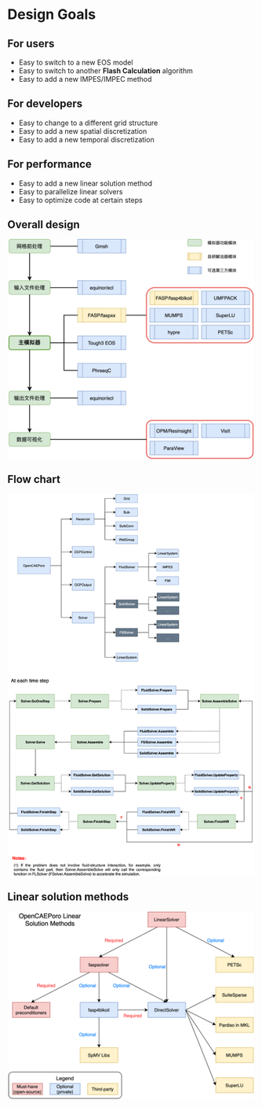 # Design Goals

## For users

- Easy to switch to a new EOS model
- Easy to switch to another **Flash Calculation** algorithm
- Easy to add a new IMPES/IMPEC method

## For developers
- Easy to change to a different grid structure
- Easy to add a new spatial discretization
- Easy to add a new temporal discretization
  
## For performance
- Easy to add a new linear solution method
- Easy to parallelize linear solvers
- Easy to optimize code at certain steps

## Overall design

<img src="./OCPStructure.png" alt="Structure" width="500"
     style="display: block; margin: 0 auto"/>

<div STYLE="page-break-after: always;"></div>

## Flow chart

<img src="./FlowChart.png" alt="Flow chart" width="600"
     style="display: block; margin: 0 auto"/>

<div STYLE="page-break-after: always;"></div>

## Linear solution methods

<img src="./OCPLinearSolver.png" alt="Linear solver" width="500"
     style="display: block; margin: 0 auto"/>